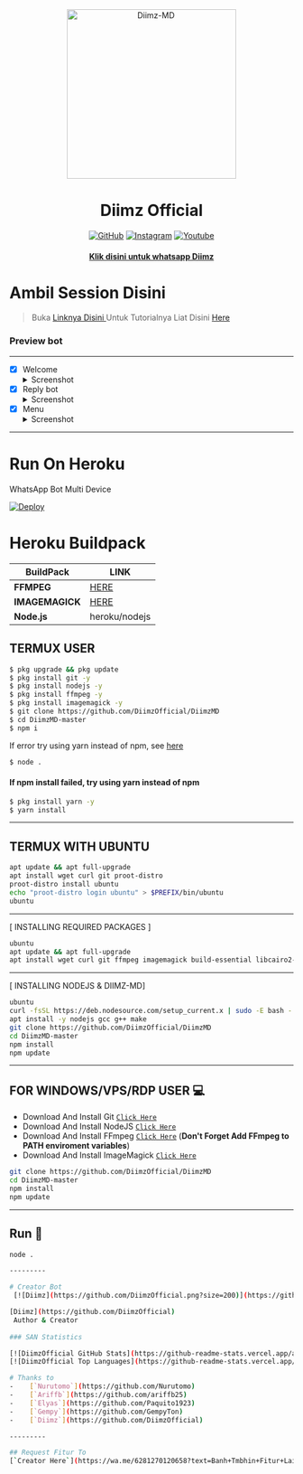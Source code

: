 <div align="center">
<img src="https://i.postimg.cc/kgF8FKpp/IMG-20220823-WA0052.jpg" alt="Diimz-MD" width="300" />

</p>
<h1 align="center">Diimz Official</h1>

>
>
>
</div>
<p align="center">
  <a href="https://github.com/DiimzOfficial"><img title="GitHub" src="https://img.shields.io/badge/Github-ramlaidi.svg?style=for-the-badge&logo=github" /></a>
  <a href="httts://instagram.com/xydmzzzz"><img title="Instagram " src="https://img.shields.io/badge/Instagram-xydmzzzz.svg?style=for-the-badge&logo=instagram" /></a>
  <a href="https://youtube.com/channel/UC6QMJdMtd8ljZYO8Liypwng"><img title="Youtube" src="https://img.shields.io/badge/Youtube-Hyzerr.svg?style=for-the-badge&logo=youtube" /></a>
  <h4 align="center">
  <a
  <a href="https://wa.me/6281270120658">Klik disini untuk whatsapp Diimz </a>
</h4>
</p>

# Ambil Session Disini

> Buka [ Linknya Disini ](https://replit.com/@zeeoneofc/Session-Md?lita=1&outputonly=1#.replit) 
> Untuk Tutorialnya Liat Disini [ Here ](https://youtube.com/channel/UCZoVmApPxtLYgUWwBD4nbCw) 

### Preview bot
------------------
- [x] Welcome <details><summary>Screenshot</summary><img src="https://telegra.ph/file/87c4996d3368e0d0add74.jpg"></details>
- [x] Reply bot <details><summary>Screenshot</summary><img src="https://telegra.ph/file/5f15ad8a26c06115e35e3.jpg"></details>
- [x] Menu  <details><summary>Screenshot</summary><img src="https://telegra.ph/file/d674b1b15748d37e260c7.jpg"></details>
------------------

# Run On Heroku

WhatsApp Bot Multi Device

[![Deploy](https://www.herokucdn.com/deploy/button.svg)](https://heroku.com/deploy?template=https://github.com/ramlaidi/IrsanBotz)


# Heroku Buildpack

| BuildPack | LINK |
|--------|--------|
| **FFMPEG** |[HERE](https://github.com/jonathanong/heroku-buildpack-ffmpeg-latest) |
| **IMAGEMAGICK** | [HERE](https://github.com/mcollina/heroku-buildpack-imagemagick.git) |
| **Node.js**     | heroku/nodejs|

## TERMUX USER
```bash
$ pkg upgrade && pkg update
$ pkg install git -y
$ pkg install nodejs -y
$ pkg install ffmpeg -y
$ pkg install imagemagick -y
$ git clone https://github.com/DiimzOfficial/DiimzMD
$ cd DiimzMD-master
$ npm i 
```
If error try using yarn instead of npm, see [here](https://github.com/kannachann/KannaBOT-MD#if-npm-install-failed--try--using-yarn-instead-of-npm)
```bash
$ node .
```

#### If npm install failed, try using yarn instead of npm
```bash
$ pkg install yarn -y
$ yarn install
```
---------

## TERMUX WITH UBUNTU

```bash
apt update && apt full-upgrade
apt install wget curl git proot-distro
proot-distro install ubuntu
echo "proot-distro login ubuntu" > $PREFIX/bin/ubuntu
ubuntu
```
---------

[ INSTALLING REQUIRED PACKAGES ]

```bash
ubuntu
apt update && apt full-upgrade
apt install wget curl git ffmpeg imagemagick build-essential libcairo2-dev libpango1.0-dev libjpeg-dev libgif-dev librsvg2-dev dbus-x11 ffmpeg2theora ffmpegfs ffmpegthumbnailer ffmpegthumbnailer-dbg ffmpegthumbs libavcodec-dev libavcodec-extra libavcodec-extra58 libavdevice-dev libavdevice58 libavfilter-dev libavfilter-extra libavfilter-extra7 libavformat-dev libavformat58 libavifile-0.7-bin libavifile-0.7-common libavifile-0.7c2 libavresample-dev libavresample4 libavutil-dev libavutil56 libpostproc-dev libpostproc55 graphicsmagick graphicsmagick-dbg graphicsmagick-imagemagick-compat graphicsmagick-libmagick-dev-compat groff imagemagick-6.q16hdri imagemagick-common libchart-gnuplot-perl libgraphics-magick-perl libgraphicsmagick++-q16-12 libgraphicsmagick++1-dev
```

---------

[ INSTALLING NODEJS & DIIMZ-MD]

```bash
ubuntu
curl -fsSL https://deb.nodesource.com/setup_current.x | sudo -E bash -
apt install -y nodejs gcc g++ make
git clone https://github.com/DiimzOfficial/DiimzMD
cd DiimzMD-master
npm install
npm update
```

---------

## FOR WINDOWS/VPS/RDP USER 💻

* Download And Install Git [`Click Here`](https://git-scm.com/downloads)
* Download And Install NodeJS [`Click Here`](https://nodejs.org/en/download)
* Download And Install FFmpeg [`Click Here`](https://ffmpeg.org/download.html) (**Don't Forget Add FFmpeg to PATH enviroment variables**)
* Download And Install ImageMagick [`Click Here`](https://imagemagick.org/script/download.php)

```bash
git clone https://github.com/DiimzOfficial/DiimzMD
cd DiimzMD-master
npm install
npm update
```

---------

## Run 📛

```bash
node .

---------

# Creator Bot
 [![Diimz](https://github.com/DiimzOfficial.png?size=200)](https://github.com/DiimzOfficial) 

[Diimz](https://github.com/DiimzOfficial)
 Author & Creator
 
### SAN Statistics

[![DiimzOfficial GitHub Stats](https://github-readme-stats.vercel.app/api?username=DiimzOfficial&show_icons=true&hide=issues&theme=radical)](https://github-readme-stats.vercel.app)
[![DiimzOfficial Top Languages](https://github-readme-stats.vercel.app/api/top-langs?username=GempyTon&layout=compact&theme=radical)](https://github-readme-stats.vercel.app)

# Thanks to
-    [`Nurutomo`](https://github.com/Nurutomo)
-    [`Ariffb`](https://github.com/ariffb25)
-    [`Elyas`](https://github.com/Paquito1923)
-    [`Gempy`](https://github.com/GempyTon)
-    [`Diimz`](https://github.com/DiimzOfficial)

---------

## Request Fitur To
[`Creator Here`](https://wa.me/6281270120658?text=Banh+Tmbhin+Fitur+Lainnya) 
